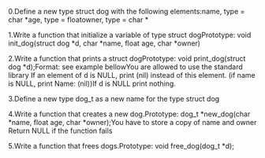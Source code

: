 0.Define a new type struct dog with the following elements:name, type = char *age, type = floatowner, type = char *

1.Write a function that initialize a variable of type struct dogPrototype: void init_dog(struct dog *d, char *name, float age, char *owner)

2.Write a function that prints a struct dogPrototype: void print_dog(struct dog *d);Format: see example bellowYou are allowed to use the standard library
If an element of d is NULL, print (nil) instead of this element. (if name is NULL, print Name: (nil))If d is NULL print nothing.

3.Define a new type dog_t as a new name for the type struct dog

4.Write a function that creates a new dog.Prototype: dog_t *new_dog(char *name, float age, char *owner);You have to store a copy of name and owner
Return NULL if the function fails

5.Write a function that frees dogs.Prototype: void free_dog(dog_t *d);



